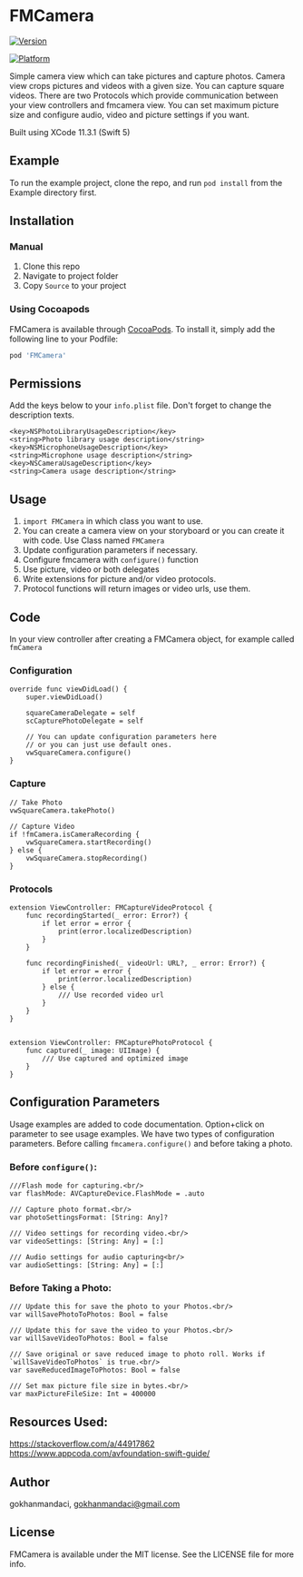 # FMCamera

<!---[![CI Status](https://img.shields.io/travis/gokhanmandaci/FMCamera.svg?style=flat)](https://travis-ci.org/gokhanmandaci/FMCamera)--->
[![Version](https://img.shields.io/cocoapods/v/FMCamera.svg?style=flat)](https://cocoapods.org/pods/FMCamera)
<!---[![License](https://img.shields.io/cocoapods/l/FMCamera.svg?style=flat)](https://cocoapods.org/pods/FMCamera)--->
[![Platform](https://img.shields.io/cocoapods/p/FMCamera.svg?style=flat)](https://cocoapods.org/pods/FMCamera)

Simple camera view which can take pictures and capture photos. Camera view crops pictures and videos with a given size.
You can capture square videos. There are two Protocols which provide communication between your view controllers and fmcamera view.
You can set maximum picture size and configure audio, video and picture settings if you want.

Built using XCode 11.3.1 (Swift 5)

## Example

To run the example project, clone the repo, and run `pod install` from the Example directory first.

## Installation

### Manual

1. Clone this repo
2. Navigate to project folder
3. Copy `Source` to your project


### Using Cocoapods

FMCamera is available through [CocoaPods](https://cocoapods.org). To install
it, simply add the following line to your Podfile:

```ruby
pod 'FMCamera'
```

## Permissions

Add the keys below to your `info.plist` file. Don't forget to change the description texts.

```
<key>NSPhotoLibraryUsageDescription</key>
<string>Photo library usage description</string>
<key>NSMicrophoneUsageDescription</key>
<string>Microphone usage description</string>
<key>NSCameraUsageDescription</key>
<string>Camera usage description</string>
```

## Usage
1. `import FMCamera` in which class you want to use.
2. You can create a camera view on your storyboard or you can create it with code. Use Class named `FMCamera`
3. Update configuration parameters if necessary.
4. Configure fmcamera with `configure()` function
5. Use picture, video or both delegates
6. Write extensions for picture and/or video protocols.
7. Protocol functions will return images or video urls, use them.

## Code

In your view controller after creating a FMCamera object, for example called `fmCamera`

### Configuration

```
override func viewDidLoad() {
    super.viewDidLoad()
        
    squareCameraDelegate = self
    scCapturePhotoDelegate = self
        
    // You can update configuration parameters here
    // or you can just use default ones.
    vwSquareCamera.configure()
}
```

### Capture

```
// Take Photo
vwSquareCamera.takePhoto()

// Capture Video
if !fmCamera.isCameraRecording {
    vwSquareCamera.startRecording()
} else {
    vwSquareCamera.stopRecording()
}
```

### Protocols

```
extension ViewController: FMCaptureVideoProtocol {
    func recordingStarted(_ error: Error?) {
        if let error = error {
            print(error.localizedDescription)
        }
    }
    
    func recordingFinished(_ videoUrl: URL?, _ error: Error?) {
        if let error = error {
            print(error.localizedDescription)
        } else {
            /// Use recorded video url
        }
    }
}


extension ViewController: FMCapturePhotoProtocol {
    func captured(_ image: UIImage) {
        /// Use captured and optimized image
    }
}
```

## Configuration Parameters

Usage examples are added to code documentation. Option+click on parameter to see usage examples.
We have two types of configuration parameters. Before calling `fmcamera.configure()` and before taking a photo.

### Before `configure()`:
```
///Flash mode for capturing.<br/>
var flashMode: AVCaptureDevice.FlashMode = .auto

/// Capture photo format.<br/>
var photoSettingsFormat: [String: Any]?

/// Video settings for recording video.<br/>
var videoSettings: [String: Any] = [:]

/// Audio settings for audio capturing<br/>
var audioSettings: [String: Any] = [:]
```

### Before Taking a Photo:
```
/// Update this for save the photo to your Photos.<br/>
var willSavePhotoToPhotos: Bool = false

/// Update this for save the video to your Photos.<br/>
var willSaveVideoToPhotos: Bool = false

/// Save original or save reduced image to photo roll. Works if `willSaveVideoToPhotos` is true.<br/>
var saveReducedImageToPhotos: Bool = false

/// Set max picture file size in bytes.<br/>
var maxPictureFileSize: Int = 400000
```

## Resources Used: <br/>
https://stackoverflow.com/a/44917862 <br/>
https://www.appcoda.com/avfoundation-swift-guide/


## Author

gokhanmandaci, gokhanmandaci@gmail.com


## License

FMCamera is available under the MIT license. See the LICENSE file for more info.
